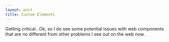 ```yaml
---
layout: post
title: Custom Elements
---
```


  Getting critical...Ok, so I do see some potential issues with web components that are no different from other problems I see out on the web now.
